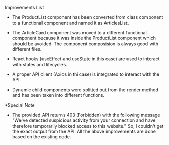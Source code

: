 Improvements List

- The ProductList component has been converted from class component to a functional component and named it as ArticlesList.

- The ArticleCard component was moved to a different functional component because it was inside the ProductList component which should be avoided. The component composision is always good with different files.

- React hooks (useEffect and useState in this case) are used to interact with states and lifecycles.

- A proper API client (Axios in thi case) is integrated to interact with the API.

- Dynamic child components were splitted out from the render method and has been taken into different functions.

\*Special Note

- The provided API returns 403 (Forbidden) with the following message
  "We've detected suspicious activity from your connection and have therefore temporarily blocked access to this website."
  So, I couldn't get the exact output from the API. All the above improvements are done based on the existing code.
